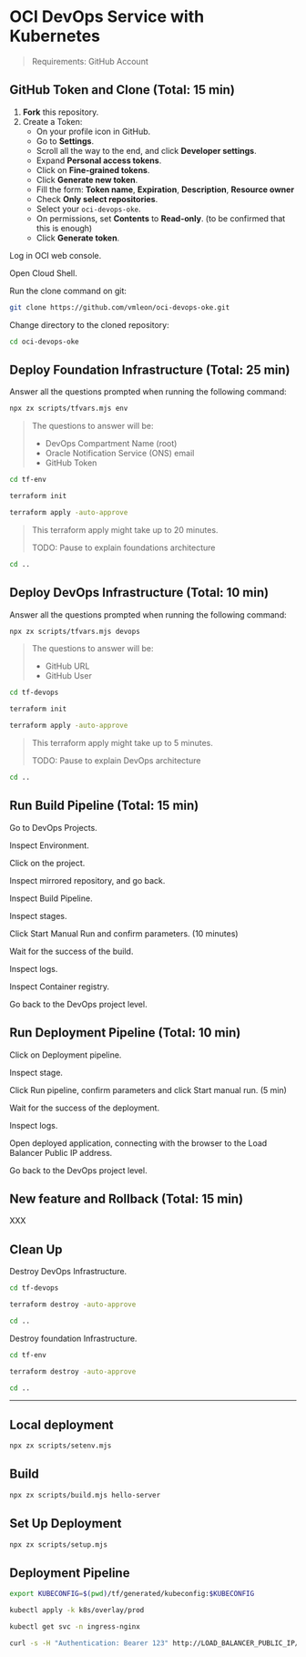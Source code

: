 # OCI DevOps Service with Kubernetes

> Requirements: GitHub Account

## GitHub Token and Clone (Total: 15 min)

1. **Fork** this repository.
2. Create a Token:
    - On your profile icon in GitHub.
    - Go to **Settings**.
    - Scroll all the way to the end, and click **Developer settings**.
    - Expand **Personal access tokens**.
    - Click on **Fine-grained tokens**.
    - Click **Generate new token**.
    - Fill the form: **Token name**, **Expiration**, **Description**, **Resource owner**
    - Check **Only select repositories**.
    - Select your `oci-devops-oke`.
    - On permissions, set **Contents** to **Read-only**. (to be confirmed that this is enough)
    - Click **Generate token**.

Log in OCI web console.

Open Cloud Shell.

Run the clone command on git:
```bash
git clone https://github.com/vmleon/oci-devops-oke.git
```

Change directory to the cloned repository:
```bash
cd oci-devops-oke
```

## Deploy Foundation Infrastructure (Total: 25 min)

Answer all the questions prompted when running the following command:
```bash
npx zx scripts/tfvars.mjs env
```

> The questions to answer will be:
> - DevOps Compartment Name (root)
> - Oracle Notification Service (ONS) email
> - GitHub Token

```bash
cd tf-env
```

```bash
terraform init
```

```bash
terraform apply -auto-approve
```

> This terraform apply might take up to 20 minutes.
>
> TODO: Pause to explain foundations architecture

```bash
cd ..
```

## Deploy DevOps Infrastructure (Total: 10 min)

Answer all the questions prompted when running the following command:
```bash
npx zx scripts/tfvars.mjs devops
```

> The questions to answer will be:
> - GitHub URL
> - GitHub User

```bash
cd tf-devops
```

```bash
terraform init
```

```bash
terraform apply -auto-approve
```

> This terraform apply might take up to 5 minutes.
> 
> TODO: Pause to explain DevOps architecture

```bash
cd ..
```

## Run Build Pipeline (Total: 15 min)

Go to DevOps Projects.

Inspect Environment.

Click on the project.

Inspect mirrored repository, and go back.

Inspect Build Pipeline.

Inspect stages.

Click Start Manual Run and confirm parameters. (10 minutes)

Wait for the success of the build.

Inspect logs.

Inspect Container registry.

Go back to the DevOps project level.

## Run Deployment Pipeline (Total: 10 min)

Click on Deployment pipeline.

Inspect stage.

Click Run pipeline, confirm parameters and click Start manual run. (5 min)

Wait for the success of the deployment.

Inspect logs.

Open deployed application, connecting with the browser to the Load Balancer Public IP address.

Go back to the DevOps project level.

## New feature and Rollback (Total: 15 min)

XXX

## Clean Up

Destroy DevOps Infrastructure.

```bash
cd tf-devops
```

```bash
terraform destroy -auto-approve
```

```bash
cd ..
```

Destroy foundation Infrastructure.

```bash
cd tf-env
```

```bash
terraform destroy -auto-approve
```

```bash
cd ..
```

---

## Local deployment

```bash
npx zx scripts/setenv.mjs
```

## Build

```bash
npx zx scripts/build.mjs hello-server
```

## Set Up Deployment

```bash
npx zx scripts/setup.mjs
```

## Deployment Pipeline

```bash
export KUBECONFIG=$(pwd)/tf/generated/kubeconfig:$KUBECONFIG
```

```bash
kubectl apply -k k8s/overlay/prod
```

```bash
kubectl get svc -n ingress-nginx
```

```bash
curl -s -H "Authentication: Bearer 123" http://LOAD_BALANCER_PUBLIC_IP/ | jq .
```